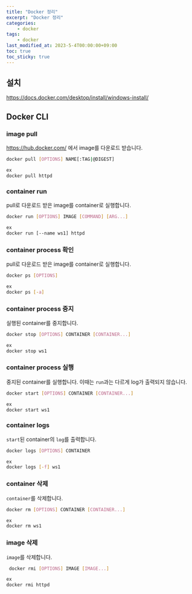 ```yaml
---
title: "Docker 정리"
excerpt: "Docker 정리"
categories:
    - docker
tags:
    - docker
last_modified_at: 2023-5-4T00:00:00+09:00
toc: true
toc_sticky: true
---
```


## 설치
<https://docs.docker.com/desktop/install/windows-install/>

## Docker CLI
### image pull
<https://hub.docker.com/> 에서 image를 다운로드 받습니다.
```sh
docker pull [OPTIONS] NAME[:TAG|@DIGEST]

ex
docker pull httpd
```

### container run
pull로 다운로드 받은 image를 container로 실행합니다.
```sh
docker run [OPTIONS] IMAGE [COMMAND] [ARG...]

ex
docker run [--name ws1] httpd
```

### container process 확인
pull로 다운로드 받은 image를 container로 실행합니다.
```sh
docker ps [OPTIONS]

ex
docker ps [-a]
```

### container process 중지
실행된 container를 중지합니다.
```sh
docker stop [OPTIONS] CONTAINER [CONTAINER...]

ex
docker stop ws1
```

### container process 실행
중지된 container를 실행합니다.
이때는 `run`과는 다르게 log가 출력되지 않습니다.
```sh
docker start [OPTIONS] CONTAINER [CONTAINER...]

ex
docker start ws1
```

### container logs
`start`된 container의 `log`를 출력합니다.
```sh
docker logs [OPTIONS] CONTAINER

ex
docker logs [-f] ws1
```

### container 삭제
`container`를 삭제합니다.
```sh
docker rm [OPTIONS] CONTAINER [CONTAINER...]

ex
docker rm ws1
```

### image 삭제
`image`를 삭제합니다.
```sh
 docker rmi [OPTIONS] IMAGE [IMAGE...]

ex
docker rmi httpd
```

